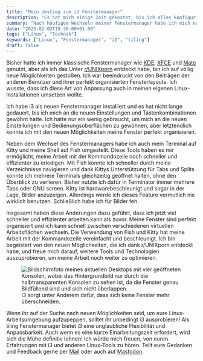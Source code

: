 ```yaml
---
title: "Mein Umstieg zum i3 Fenstermanager"
description: "Es hat mich einige Zeit gekostet, bis ich alles konfiguriert und die wichtigsten Tastenkombinationen drauf hatte, aber am Ende hat es sich gelohnt."
summary: "Nach häufigem Wechseln meiner Fenstermanager habe ich mich nun für i3 entschieden. Er läuft super auf Rechnern mit wenig Resourcen und ist sher stark konfigurierbar. Außerdem mag ich Tiling."
date: "2023-02-02T19:30:00+01:00"
tags: ["Linux", "Technik"]
keywords: ["Linux", "Fenstermanager", "i3", "tiling"]
draft: false
---
```


Bisher hatte ich immer klassische Fenstermanager wie [KDE](https://de.wikipedia.org/wiki/KDE), [XFCE](https://de.wikipedia.org/wiki/Xfce) und [Mate](https://de.wikipedia.org/wiki/MATE_Desktop_Environment) genutzt, aber als ich das Unter [r/UNIXporn](https://reddit.com/r/UNIXporn/) entdeckt habe, bin ich auf völlig neue Möglichkeiten gestoßen. Ich war beeindruckt von den Beiträgen der anderen Benutzer und ihrer perfekt organisierten Fensterlayouts. Ich wusste, dass ich diese Art von Anpassung auch in meinen eigenen Linux-Installationen umsetzen wollte.

Ich habe i3 als neuen Fenstermanager installiert und es hat nicht lange gedauert, bis ich mich an die neuen Einstellungen und Tastenkombinationen gewöhnt hatte. Ich hatte nur ein wenig gebraucht, um mich an die neuen Einstellungen und Bedienungsoberflächen zu gewöhnen, aber letztendlich konnte ich mit den neuen Möglichkeiten meine Fenster perfekt organisieren.

Neben dem Wechsel des Fenstermanagers habe ich auch mein Terminal auf Kitty und meine Shell auf Fish umgestellt. Diese Tools haben es mir ermöglicht, meine Arbeit mit der Kommandozeile noch schneller und effizienter zu erledigen. Mit Fish konnte ich schneller durch meine Verzeichnisse navigieren und dank Kittys Unterstützung für Tabs und Splits konnte ich mehrere Terminals gleichzeitig geöffnet halten, ohne den Überblick zu verlieren. Bisher nutzte ich dafür in Terminator immer mehrere Tabs oder GNU screen. Kitty ist hardwarebeschleunigt und sogar in der Lage, Bilder anzuzeigen. Allerdings werde ich dieses Feature vermutlich nie wirklich benutzen. Schließlich habe ich für Bilder feh.

Insgesamt haben diese Änderungen dazu geführt, dass ich jetzt viel schneller und effizienter arbeiten kann als zuvor. Meine Fenster sind perfekt organisiert und ich kann schnell zwischen verschiedenen virtuellen Arbeitsflächen wechseln. Die Verwendung von Fish und Kitty hat meine Arbeit mit der Kommandozeile vereinfacht und beschleunigt. Ich bin begeistert von den neuen Möglichkeiten, die ich dank r/UNIXporn entdeckt habe, und freue mich darauf, weitere Tools und Technologien auszuprobieren, um meine Arbeit noch weiter zu optimieren.

<figure role="group" class="right col2">
    <img
        srcset="/img/i3_tiling_small.webp 480w,
                /img/i3_tiling.webp,
                /img/i3_tiling.png"
        img="/img/i3_tiling.png"
        alt="Bildschirmfoto meines aktuellen Desktops mit vier geöffneten Konsolen, wobei das Hintergrundbild nur durch die halbtransparenten Konsolen zu sehen ist, da die Fenster genau Bildfüllend sind und sich nicht überlappen."
        title="" />
    <figcaption>I3 sorgt unter Anderem dafür, dass sich keine Fenster mehr überschneiden.</figcaption>
</figure>

Wenn ihr auf der Suche nach neuen Möglichkeiten seid, um eure Linux-Arbeitsumgebung aufzupeppen, solltet ihr unbedingt i3 ausprobieren! Als tiling Fenstermanager bietet i3 eine unglaubliche Flexibilität und Anpassbarkeit. Auch wenn es eine kurze Einarbeitungszeit erfordert, wird sich die Mühe definitiv lohnen! Ich würde mich freuen, von euren Erfahrungen mit i3 und anderen Linux-Tools zu hören. Teilt eure Gedanken und Feedback gerne per [Mail](https://mariustimmer.de/aboutme/#kontakt) oder auch auf [Mastodon](https://mastodon.mariustimmer.de/@timmer).
